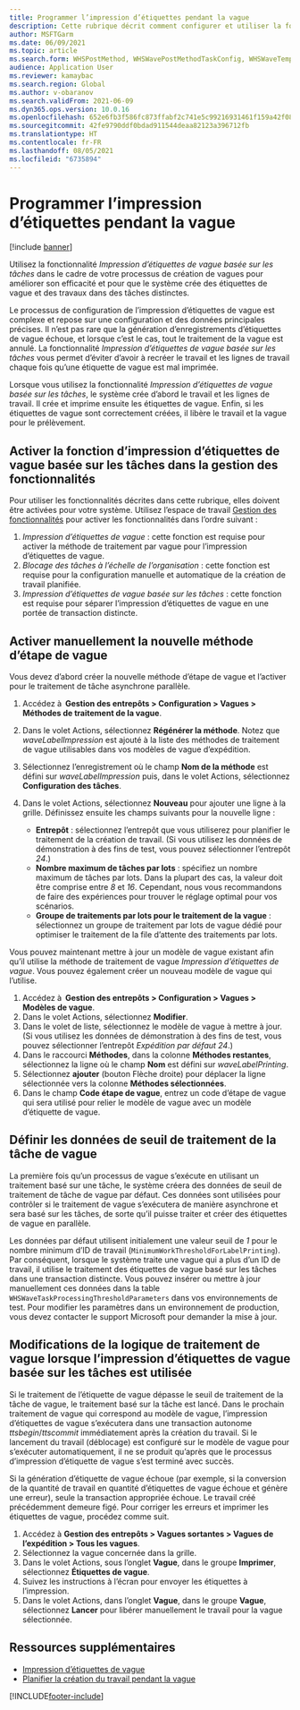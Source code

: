 ```yaml
---
title: Programmer l’impression d’étiquettes pendant la vague
description: Cette rubrique décrit comment configurer et utiliser la fonctionnalité d’impression d’étiquettes de vague basée sur les tâches.
author: MSFTGarm
ms.date: 06/09/2021
ms.topic: article
ms.search.form: WHSPostMethod, WHSWavePostMethodTaskConfig, WHSWaveTemplateTable, WHSParameters, WHSWaveTableListPage, WHSWorkTableListPage, WHSWorkTable, BatchJobEnhanced, WHSPlannedWorkOrder
audience: Application User
ms.reviewer: kamaybac
ms.search.region: Global
ms.author: v-obaranov
ms.search.validFrom: 2021-06-09
ms.dyn365.ops.version: 10.0.16
ms.openlocfilehash: 652e6fb3f586fc873ffabf2c741e5c99216931461f159a42f08f9922e756280f
ms.sourcegitcommit: 42fe9790ddf0bdad911544deaa82123a396712fb
ms.translationtype: HT
ms.contentlocale: fr-FR
ms.lasthandoff: 08/05/2021
ms.locfileid: "6735894"
---
```

# <a name="schedule-wave-label-printing-during-wave"></a>Programmer l’impression d’étiquettes pendant la vague

[!include [banner](../../includes/banner.md)]

Utilisez la fonctionnalité *Impression d’étiquettes de vague basée sur les tâches* dans le cadre de votre processus de création de vagues pour améliorer son efficacité et pour que le système crée des étiquettes de vague et des travaux dans des tâches distinctes.

Le processus de configuration de l’impression d’étiquettes de vague est complexe et repose sur une configuration et des données principales précises. Il n’est pas rare que la génération d’enregistrements d’étiquettes de vague échoue, et lorsque c’est le cas, tout le traitement de la vague est annulé. La fonctionnalité *Impression d’étiquettes de vague basée sur les tâches* vous permet d’éviter d’avoir à recréer le travail et les lignes de travail chaque fois qu’une étiquette de vague est mal imprimée.

Lorsque vous utilisez la fonctionnalité *Impression d’étiquettes de vague basée sur les tâches*, le système crée d’abord le travail et les lignes de travail. Il crée et imprime ensuite les étiquettes de vague. Enfin, si les étiquettes de vague sont correctement créées, il libère le travail et la vague pour le prélèvement.

## <a name="turn-on-the-task-based-wave-label-printing-feature-in-feature-management"></a>Activer la fonction d’impression d’étiquettes de vague basée sur les tâches dans la gestion des fonctionnalités

Pour utiliser les fonctionnalités décrites dans cette rubrique, elles doivent être activées pour votre système. Utilisez l’espace de travail [Gestion des fonctionnalités](../../fin-ops-core/fin-ops/get-started/feature-management/feature-management-overview.md) pour activer les fonctionnalités dans l’ordre suivant :

1. *Impression d’étiquettes de vague* : cette fonction est requise pour activer la méthode de traitement par vague pour l’impression d’étiquettes de vague.
1. *Blocage des tâches à l’échelle de l’organisation* : cette fonction est requise pour la configuration manuelle et automatique de la création de travail planifiée.
1. *Impression d’étiquettes de vague basée sur les tâches* : cette fonction est requise pour séparer l’impression d’étiquettes de vague en une portée de transaction distincte.

## <a name="manually-enable-the-new-wave-step-method"></a>Activer manuellement la nouvelle méthode d’étape de vague

Vous devez d’abord créer la nouvelle méthode d’étape de vague et l’activer pour le traitement de tâche asynchrone parallèle.

1. Accédez à  **Gestion des entrepôts \> Configuration \> Vagues \> Méthodes de traitement de la vague**.
1. Dans le volet Actions, sélectionnez **Régénérer la méthode**. Notez que *waveLabelImpression* est ajouté à la liste des méthodes de traitement de vague utilisables dans vos modèles de vague d’expédition.
1. Sélectionnez l’enregistrement où le champ **Nom de la méthode** est défini sur *waveLabelImpression* puis, dans le volet Actions, sélectionnez **Configuration des tâches**.
1. Dans le volet Actions, sélectionnez **Nouveau** pour ajouter une ligne à la grille. Définissez ensuite les champs suivants pour la nouvelle ligne :

    - **Entrepôt** : sélectionnez l’entrepôt que vous utiliserez pour planifier le traitement de la création de travail. (Si vous utilisez les données de démonstration à des fins de test, vous pouvez sélectionner l’entrepôt *24*.)
    - **Nombre maximum de tâches par lots** : spécifiez un nombre maximum de tâches par lots. Dans la plupart des cas, la valeur doit être comprise entre *8* et *16*. Cependant, nous vous recommandons de faire des expériences pour trouver le réglage optimal pour vos scénarios.
    - **Groupe de traitements par lots pour le traitement de la vague** : sélectionnez un groupe de traitement par lots de vague dédié pour optimiser le traitement de la file d’attente des traitements par lots.

Vous pouvez maintenant mettre à jour un modèle de vague existant afin qu’il utilise la méthode de traitement de vague *Impression d’étiquettes de vague*. Vous pouvez également créer un nouveau modèle de vague qui l’utilise.

1. Accédez à  **Gestion des entrepôts \> Configuration \> Vagues \> Modèles de vague**.
1. Dans le volet Actions, sélectionnez **Modifier**.
1. Dans le volet de liste, sélectionnez le modèle de vague à mettre à jour. (Si vous utilisez les données de démonstration à des fins de test, vous pouvez sélectionner l’entrepôt *Expédition par défaut 24*.)
1. Dans le raccourci **Méthodes**, dans la colonne **Méthodes restantes**, sélectionnez la ligne où le champ **Nom** est défini sur *waveLabelPrinting*.
1. Sélectionnez **ajouter** (bouton Flèche droite) pour déplacer la ligne sélectionnée vers la colonne **Méthodes sélectionnées**.
1. Dans le champ **Code étape de vague**, entrez un code d’étape de vague qui sera utilisé pour relier le modèle de vague avec un modèle d’étiquette de vague.

## <a name="set-wave-task-processing-threshold-data"></a>Définir les données de seuil de traitement de la tâche de vague

La première fois qu’un processus de vague s’exécute en utilisant un traitement basé sur une tâche, le système créera des données de seuil de traitement de tâche de vague par défaut. Ces données sont utilisées pour contrôler si le traitement de vague s’exécutera de manière asynchrone et sera basé sur les tâches, de sorte qu’il puisse traiter et créer des étiquettes de vague en parallèle.

Les données par défaut utilisent initialement une valeur seuil de *1* pour le nombre minimum d’ID de travail (`MinimumWorkThresholdForLabelPrinting`). Par conséquent, lorsque le système traite une vague qui a plus d’un ID de travail, il utilise le traitement des étiquettes de vague basé sur les tâches dans une transaction distincte. Vous pouvez insérer ou mettre à jour manuellement ces données dans la table `WHSWaveTaskProcessingThresholdParameters` dans vos environnements de test. Pour modifier les paramètres dans un environnement de production, vous devez contacter le support Microsoft pour demander la mise à jour.

## <a name="changes-to-the-wave-processing-logic-when-task-based-wave-label-printing-is-used"></a>Modifications de la logique de traitement de vague lorsque l’impression d’étiquettes de vague basée sur les tâches est utilisée

Si le traitement de l’étiquette de vague dépasse le seuil de traitement de la tâche de vague, le traitement basé sur la tâche est lancé. Dans le prochain traitement de vague qui correspond au modèle de vague, l’impression d’étiquettes de vague s’exécutera dans une transaction autonome *ttsbegin*/*ttscommit* immédiatement après la création du travail. Si le lancement du travail (déblocage) est configuré sur le modèle de vague pour s’exécuter automatiquement, il ne se produit qu’après que le processus d’impression d’étiquette de vague s’est terminé avec succès.

Si la génération d’étiquette de vague échoue (par exemple, si la conversion de la quantité de travail en quantité d’étiquettes de vague échoue et génère une erreur), seule la transaction appropriée échoue. Le travail créé précédemment demeure figé. Pour corriger les erreurs et imprimer les étiquettes de vague, procédez comme suit.

1. Accédez à **Gestion des entrepôts \> Vagues sortantes \> Vagues de l’expédition \> Tous les vagues**.
1. Sélectionnez la vague concernée dans la grille.
1. Dans le volet Actions, sous l’onglet **Vague**, dans le groupe **Imprimer**, sélectionnez **Étiquettes de vague**.
1. Suivez les instructions à l’écran pour envoyer les étiquettes à l’impression.
1. Dans le volet Actions, dans l’onglet **Vague**, dans le groupe **Vague**, sélectionnez **Lancer** pour libérer manuellement le travail pour la vague sélectionnée.

## <a name="additional-resources"></a>Ressources supplémentaires

- [Impression d’étiquettes de vague](configure-wave-label-printing.md)
- [Planifier la création du travail pendant la vague](configure-wave-schedule-work-creation.md)

[!INCLUDE[footer-include](../../includes/footer-banner.md)]
